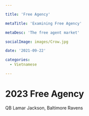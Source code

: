 ```yaml
---

title: 'Free Agency'

metaTitle: 'Examining Free Agency'

metaDesc: 'The free agent market'

socialImage: images/Crow.jpg

date: '2021-09-22'

categories:
  - Vietnamese

---
```


# 2023 Free Agency

QB Lamar Jackson, Baltimore Ravens